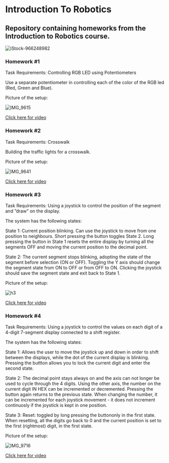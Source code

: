 # Introduction To Robotics

## Repository containing homeworks from the Introduction to Robotics course.

![iStock-966248982](https://user-images.githubusercontent.com/75308520/200678473-f2f08229-7c09-4214-8df1-5cef34e78a1f.jpg)


### Homework #1

Task Requirements: Controlling RGB LED using Potentiometers

Use a separate potentiometer in controlling each of the color of the RGB led (Red, Green and Blue).

Picture of the setup:

![IMG_9615](https://user-images.githubusercontent.com/75308520/197857681-ae8fad75-cc71-4b96-8512-ef3aa84cd28f.jpg)

[Click here for video](https://www.youtube.com/watch?v=CbO2Ixi61wY)


### Homework #2

Task Requirements: Crosswalk

Building the traffic lights for a crosswalk.

Picture of the setup:

![IMG_9641](https://user-images.githubusercontent.com/75308520/199349412-0b250412-1242-4664-9e34-30efd1b9bf4e.jpg)

[Click here for video](https://www.youtube.com/watch?v=XCQfLF9p-PE)


### Homework #3

Task Requirements: Using a joystick to control the position of the segment and ”draw” on the display.

The system has the following states:

  State 1: Current  position  blinking. Can use the joystick to move from one position to neighbours. Short pressing the button toggles State 2. Long pressing the       button in State 1 resets the entire display by turning all the segments OFF and moving the current position to the decimal point.
  
  State 2: The current segment stops blinking, adopting the state of the segment before selection (ON or OFF). Toggling the Y axis should change the segment state from   ON to OFF or from OFF to ON. Clicking the joystick should save the segment state and exit back to State 1.
  
  Picture of the setup:
  
  ![h3](https://user-images.githubusercontent.com/75308520/200677497-75c1cb8e-bc65-4616-878c-65d777013ee9.jpeg)
  
  [Click here for video](https://www.youtube.com/watch?v=avmJ3c8Ojbo)
  
  
  
  ### Homework #4
  
  Task Requirements: Using a joystick to control the values on each digit of a 4-digit 7-segment display connected to a shift register.
  
  The system has the following states:
  
  State 1: Allows the user to move the joystick up and down in order to shift between the displays, while the dot of the current display is blinking. Pressing the
  buttton allows you to lock the current digit and enter the second state.
  
  State 2: The decimal point stays always on and the axis can not longer be used to cycle through the 4 digits. Using the other axis, the number on the current digit     IN HEX can be incremented or decremented. Pressing the button again returns to the previous state. When changing the number, it can be incremented for each joystick   movement - it does not increment continuosly if the joystick is kept in one position.
  
  State 3: Reset: toggled by long pressing the buttononly in the first state. When resetting, all the digits go back to 0 and the current position is set to the first   (rightmost) digit, in the first state.
  
  Picture of the setup:
  
  ![IMG_9716](https://user-images.githubusercontent.com/75308520/202033683-40d6ccb7-703d-4628-9e10-1e70ce616656.jpg)
  
  [Click here for video](https://www.youtube.com/watch?v=pVjWSul-lE4)

  
  
